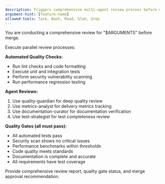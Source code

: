 ```yaml
---
description: Triggers comprehensive multi-agent review process before merge
argument-hint: [feature-name]
allowed-tools: Task, Bash, Read, Glob, Grep
---
```


You are conducting a comprehensive review for "$ARGUMENTS" before merge.

Execute parallel review processes:

**Automated Quality Checks:**
- Run lint checks and code formatting
- Execute unit and integration tests
- Perform security vulnerability scanning
- Run performance regression testing

**Agent Reviews:**
1. Use quality-guardian for deep quality review
2. Use metrics-analyst for delivery metrics tracking
3. Use documentation-curator for documentation verification
4. Use test-strategist for test completeness review

**Quality Gates (all must pass):**
- All automated tests pass
- Security scan shows no critical issues
- Performance benchmarks within thresholds
- Code quality meets standards
- Documentation is complete and accurate
- All requirements have test coverage

Provide comprehensive review report, quality gate status, and merge approval recommendation.